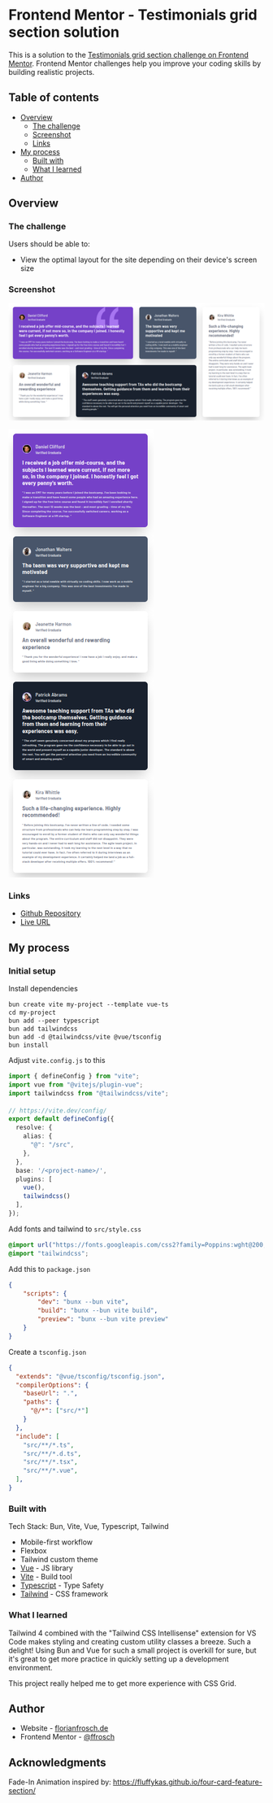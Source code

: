 # Frontend Mentor - Testimonials grid section solution

This is a solution to the [Testimonials grid section challenge on Frontend Mentor](https://www.frontendmentor.io/challenges/testimonials-grid-section-Nnw6J7Un7). Frontend Mentor challenges help you improve your coding skills by building realistic projects. 

## Table of contents

- [Overview](#overview)
  - [The challenge](#the-challenge)
  - [Screenshot](#screenshot)
  - [Links](#links)
- [My process](#my-process)
  - [Built with](#built-with)
  - [What I learned](#what-i-learned)
- [Author](#author)

## Overview

### The challenge

Users should be able to:

- View the optimal layout for the site depending on their device's screen size

### Screenshot

![Screenshot of the four card feature section on Desktop](./screenshot_desktop.png)

![Screenshot of the four card feature section on Mobile](./screenshot_mobile.png)

### Links

- [Github Repository](https://github.com/ffrosch/frontendmentor-testimonials-grid-section)
- [Live URL](https://ffrosch.github.io/frontendmentor-testimonials-grid-section/)

## My process

### Initial setup

Install dependencies

```shell
bun create vite my-project --template vue-ts
cd my-project
bun add --peer typescript
bun add tailwindcss
bun add -d @tailwindcss/vite @vue/tsconfig
bun install
```

Adjust `vite.config.js` to this

```ts
import { defineConfig } from "vite";
import vue from "@vitejs/plugin-vue";
import tailwindcss from "@tailwindcss/vite";

// https://vite.dev/config/
export default defineConfig({
  resolve: {
    alias: {
      "@": "/src",
    },
  },
  base: '/<project-name>/',
  plugins: [
    vue(),
    tailwindcss()
  ],
});
```

Add fonts and tailwind to `src/style.css`

```css
@import url("https://fonts.googleapis.com/css2?family=Poppins:wght@200;400;600&display=swap");
@import "tailwindcss";
```

Add this to `package.json`

```json
{
    "scripts": {
        "dev": "bunx --bun vite",
        "build": "bunx --bun vite build",
        "preview": "bunx --bun vite preview"
    }
}
```

Create a `tsconfig.json`

```json
{
  "extends": "@vue/tsconfig/tsconfig.json",
  "compilerOptions": {
    "baseUrl": ".",
    "paths": {
      "@/*": ["src/*"]
    }
  },
  "include": [
    "src/**/*.ts",
    "src/**/*.d.ts",
    "src/**/*.tsx",
    "src/**/*.vue",
  ],
}
```

### Built with

Tech Stack: Bun, Vite, Vue, Typescript, Tailwind

- Mobile-first workflow
- Flexbox
- Tailwind custom theme
- [Vue](https://vuejs.org/) - JS library
- [Vite](https://vite.dev/) - Build tool
- [Typescript](https://www.typescriptlang.org/) - Type Safety
- [Tailwind](https://tailwindcss.com/) - CSS framework

### What I learned

Tailwind 4 combined with the "Tailwind CSS Intellisense" extension for VS Code makes styling and creating custom utility classes a breeze. Such a delight!
Using Bun and Vue for such a small project is overkill for sure, but it's great to get more practice in quickly setting up a development environment.

This project really helped me to get more experience with CSS Grid.

## Author

- Website - [florianfrosch.de](https://florianfrosch.de/)
- Frontend Mentor - [@ffrosch](https://www.frontendmentor.io/profile/ffrosch)

## Acknowledgments

Fade-In Animation inspired by: https://fluffykas.github.io/four-card-feature-section/